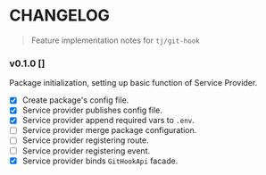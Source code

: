 # CHANGELOG
> Feature implementation notes for `tj/git-hook`

### v0.1.0 []
Package initialization, setting up basic function of Service Provider.

- [x] Create package's config file.
- [x] Service provider publishes config file.
- [x] Service provider append required vars to `.env`.
- [ ] Service provider merge package configuration.
- [ ] Service provider registering route.
- [ ] Service provider registering event.
- [x] Service provider binds `GitHookApi` facade.
